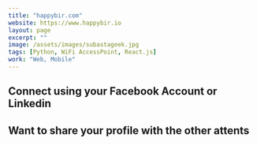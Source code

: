 ```yaml
---
title: "happybir.com"
website: https://www.happybir.io
layout: page
excerpt: ""
image: /assets/images/subastageek.jpg
tags: [Python, WiFi AccessPoint, React.js]
work: "Web, Mobile"
---
```



## Connect using your Facebook Account or Linkedin ##

## Want to share your profile with the other attents ##

